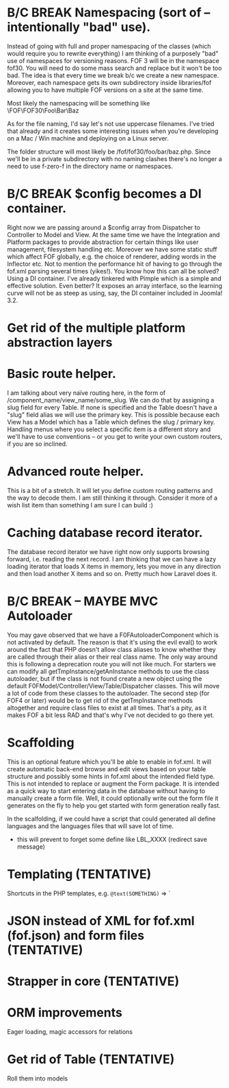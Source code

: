 # **B/C BREAK** Namespacing (sort of – intentionally "bad" use).

Instead of going with full and proper namespacing of the classes (which would require you to rewrite everything) I am thinking of a purposely "bad" use of namespaces for versioning reasons. FOF 3 will be in the namespace fof30. You will need to do some mass search and replace but it won't be too bad. The idea is that every time we break b/c we create a new namespace. Moreover, each namespace gets its own subdirectory inside libraries/fof allowing you to have multiple FOF versions on a site at the same time.

Most likely the namespacing will be something like \FOF\FOF30\Foo\Bar\Baz

As for the file naming, I'd say let's not use uppercase filenames. I've tried that already and it creates some interesting issues when you're developing on a Mac / Win machine and deploying on a Linux server.

The folder structure will most likely be <libraries>/fof/fof30/foo/bar/baz.php. Since we'll be in a private subdirectory with no naming clashes there's no longer a need to use f-zero-f in the directory name or namespaces.

# **B/C BREAK** $config becomes a DI container.

Right now we are passing around a $config array from Dispatcher to Controller to Model and View. At the same time we have the Integration and Platform packages to provide abstraction for certain things like user management, filesystem handling etc. Moreover we have some static stuff which affect FOF globally, e.g. the choice of renderer, adding words in the Inflector etc. Not to mention the performance hit of having to go through the fof.xml parsing several times (yikes!). You know how this can all be solved? Using a DI container. I've already tinkered with Pimple which is a simple and effective solution. Even better? It exposes an array interface, so the learning curve will not be as steep as using, say, the DI container included in Joomla! 3.2.

# Get rid of the multiple platform abstraction layers

# Basic route helper.

I am talking about very naïve routing here, in the form of /component_name/view_name/some_slug. We can do that by assigning a slug field for every Table. If none is specified and the Table doesn't have a "slug" field alias we will use the primary key. This is possible because each View has a Model which has a Table which defines the slug / primary key. Handling menus where you select a specific item is a different story and we'll have to use conventions – or you get to write your own custom routers, if you are so inclined.

# Advanced route helper.

This is a bit of a stretch. It will let you define custom routing patterns and the way to decode them. I am still thinking it through. Consider it more of a wish list item than something I am sure I can build :)

# Caching database record iterator.

The database record iterator we have right now only supports browsing forward, i.e. reading the next record. I am thinking that we can have a lazy loading iterator that loads X items in memory, lets you move in any direction and then load another X items and so on. Pretty much how Laravel does it.

# **B/C BREAK – MAYBE** MVC Autoloader

You may gave observed that we have a F0FAutoloaderComponent which is not activated by default. The reason is that it's using the evil eval() to work around the fact that PHP doesn't allow class aliases to know whether they are called through their alias or their real class name. The only way around this is following a deprecation route you will not like much. For starters we can modify all getTmpInstance/getAnInstance methods to use the class autoloader, but if the class is not found create a new object using the default F0FModel/Controller/View/Table/Dispatcher classes. This will move a lot of code from these classes to the autoloader. The second step (for FOF4 or later) would be to get rid of the getTmpInstance methods altogether and require class files to exist at all times. That's a pity, as it makes FOF a bit less RAD and that's why I've not decided to go there yet.

# Scaffolding

This is an optional feature which you'll be able to enable in fof.xml. It will create automatic back-end browse and edit views based on your table structure and possibly some hints in fof.xml about the intended field type. This is not intended to replace or augment the Form package. It is intended as a quick way to start entering data in the database without having to manually create a form file. Well, it could optionally write out the form file it generates on the fly to help you get started with form generation really fast.

In the scalfolding, if we could have a script that could generated all define languages and the languages files that will save lot of time.
+ this will prevent to forget some define like LBL_XXXX (redirect save message)

# Templating (TENTATIVE)

Shortcuts in the PHP templates, e.g. `@text(SOMETHING)` => `<?php echo JText::_('SOMETHING') ?>

# JSON instead of XML for fof.xml (fof.json) and form files (TENTATIVE)

# Strapper in core (TENTATIVE)

# ORM improvements

Eager loading, magic accessors for relations

# Get rid of Table (TENTATIVE)

Roll them into models